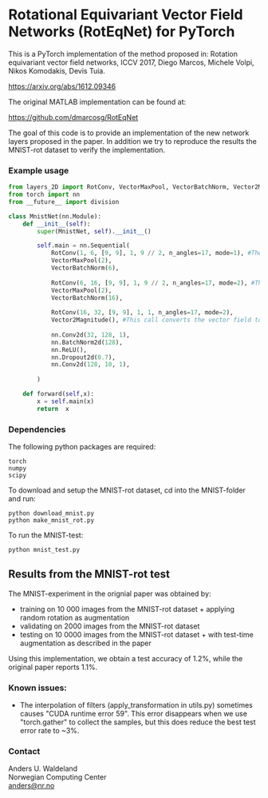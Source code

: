 # Rotational Equivariant Vector Field Networks (RotEqNet) for PyTorch

This is a PyTorch implementation of the method proposed in:
Rotation equivariant vector field networks, ICCV 2017,
Diego Marcos, Michele Volpi, Nikos Komodakis, Devis Tuia.

https://arxiv.org/abs/1612.09346


The original MATLAB implementation can be found at:

https://github.com/dmarcosg/RotEqNet

The goal of this code is to provide an implementation of the new network layers proposed in the paper. In addition we try to reproduce the results the MNIST-rot dataset to verify the implementation.




### Example usage
```python
from layers_2D import RotConv, VectorMaxPool, VectorBatchNorm, Vector2Magnitude, VectorUpsampling
from torch import nn
from __future__ import division

class MnistNet(nn.Module):
    def __init__(self):
        super(MnistNet, self).__init__()

        self.main = nn.Sequential(           
            RotConv(1, 6, [9, 9], 1, 9 // 2, n_angles=17, mode=1), #The first RotConv must have mode=1 
            VectorMaxPool(2),
            VectorBatchNorm(6),
            
            RotConv(6, 16, [9, 9], 1, 9 // 2, n_angles=17, mode=2), #The next RotConv has mode=2 (since the input is vector field)
            VectorMaxPool(2),
            VectorBatchNorm(16),
            
            RotConv(16, 32, [9, 9], 1, 1, n_angles=17, mode=2),
            Vector2Magnitude(), #This call converts the vector field to a conventional multichannel image/feature image
            
            nn.Conv2d(32, 128, 1),
            nn.BatchNorm2d(128),
            nn.ReLU(),
            nn.Dropout2d(0.7),
            nn.Conv2d(128, 10, 1),
            
        )

    def forward(self,x):
        x = self.main(x)
        return  x
```


### Dependencies
The following python packages are required:

```
torch
numpy
scipy
```
To download and setup the MNIST-rot dataset, cd into the MNIST-folder and run:
```
python download_mnist.py
python make_mnist_rot.py
```
To run the MNIST-test:
```
python mnist_test.py
```
## Results from the MNIST-rot test
The MNIST-experiment in the orignial paper was obtained by:
- training on 10 000 images from the MNIST-rot dataset + applying random rotation as augmentation
- validating on 2000 images from the MNIST-rot dataset
- testing on 10 0000 images from the MNIST-rot dataset + with test-time augmentation as described in the paper

Using this implementation, we obtain a test accuracy of 1.2%, while the original paper reports 1.1%.

### Known issues:
- The interpolation of filters (apply_transformation in utils.py) sometimes causes "CUDA runtime error 59". This error disappears when we use "torch.gather" to collect the samples, but this does reduce the best test error rate to ~3%. 


### Contact
Anders U. Waldeland <br/>
Norwegian Computing Center <br/>
anders@nr.no <br/>



